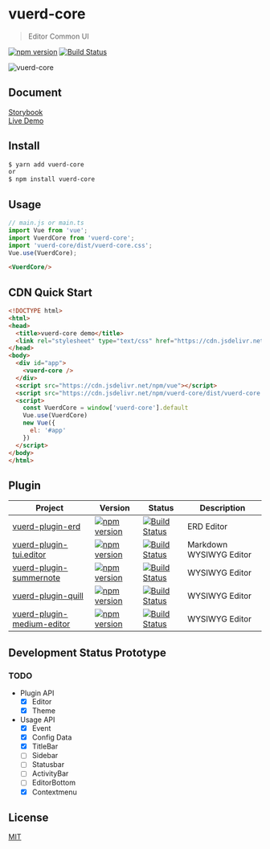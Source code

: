 # vuerd-core

> Editor Common UI

[![npm version](https://img.shields.io/npm/v/vuerd-core.svg)](https://www.npmjs.com/package/vuerd-core) [![Build Status](https://travis-ci.com/vuerd/vuerd-core.svg?branch=master)](https://travis-ci.com/vuerd/vuerd-core)

![vuerd-core](https://user-images.githubusercontent.com/45829489/69156939-8c146b80-0b27-11ea-99ed-6f1b8ce3c3ae.gif)

## Document
[Storybook](https://vuerd.github.io/vuerd-docs/)   
[Live Demo](https://vuerd.github.io/vuerd-docs/iframe.html?id=demo-live--vuerd-core)

## Install
```bash
$ yarn add vuerd-core
or
$ npm install vuerd-core
```
## Usage
```js
// main.js or main.ts
import Vue from 'vue';
import VuerdCore from 'vuerd-core';
import 'vuerd-core/dist/vuerd-core.css';
Vue.use(VuerdCore);
```
```html
<VuerdCore/>
```
## CDN Quick Start
```html
<!DOCTYPE html>
<html>
<head>
  <title>vuerd-core demo</title>
  <link rel="stylesheet" type="text/css" href="https://cdn.jsdelivr.net/npm/vuerd-core/dist/vuerd-core.css">
</head>
<body>
  <div id="app">
    <vuerd-core />
  </div>
  <script src="https://cdn.jsdelivr.net/npm/vue"></script>
  <script src="https://cdn.jsdelivr.net/npm/vuerd-core/dist/vuerd-core.umd.min.js"></script>
  <script>
    const VuerdCore = window['vuerd-core'].default
    Vue.use(VuerdCore)
    new Vue({
      el: '#app'
    })
  </script>
</body>
</html>
```

## Plugin
| Project | Version | Status | Description
| --- | --- | --- | --- |
| [vuerd-plugin-erd](https://github.com/vuerd/vuerd-plugin-erd) | [![npm version](https://img.shields.io/npm/v/vuerd-plugin-erd.svg)](https://www.npmjs.com/package/vuerd-plugin-erd) | [![Build Status](https://travis-ci.com/vuerd/vuerd-plugin-erd.svg?branch=master)](https://travis-ci.com/vuerd/vuerd-plugin-erd) | ERD Editor |
| [vuerd-plugin-tui.editor](https://github.com/vuerd/vuerd-plugin-tui.editor) | [![npm version](https://img.shields.io/npm/v/vuerd-plugin-tui.editor.svg)](https://www.npmjs.com/package/vuerd-plugin-tui.editor) | [![Build Status](https://travis-ci.com/vuerd/vuerd-plugin-tui.editor.svg?branch=master)](https://travis-ci.com/vuerd/vuerd-plugin-tui.editor) | Markdown WYSIWYG Editor |
| [vuerd-plugin-summernote](https://github.com/vuerd/vuerd-plugin-summernote) | [![npm version](https://img.shields.io/npm/v/vuerd-plugin-summernote.svg)](https://www.npmjs.com/package/vuerd-plugin-summernote) | [![Build Status](https://travis-ci.com/vuerd/vuerd-plugin-summernote.svg?branch=master)](https://travis-ci.com/vuerd/vuerd-plugin-summernote) | WYSIWYG Editor |
| [vuerd-plugin-quill](https://github.com/vuerd/vuerd-plugin-quill) | [![npm version](https://img.shields.io/npm/v/vuerd-plugin-quill.svg)](https://www.npmjs.com/package/vuerd-plugin-quill) | [![Build Status](https://travis-ci.com/vuerd/vuerd-plugin-quill.svg?branch=master)](https://travis-ci.com/vuerd/vuerd-plugin-quill) | WYSIWYG Editor |
| [vuerd-plugin-medium-editor](https://github.com/vuerd/vuerd-plugin-medium-editor) | [![npm version](https://img.shields.io/npm/v/vuerd-plugin-medium-editor.svg)](https://www.npmjs.com/package/vuerd-plugin-medium-editor) | [![Build Status](https://travis-ci.com/vuerd/vuerd-plugin-medium-editor.svg?branch=master)](https://travis-ci.com/vuerd/vuerd-plugin-medium-editor) | WYSIWYG Editor |

## Development Status Prototype
### TODO
- Plugin API
  - [x] Editor
  - [x] Theme
- Usage API
  - [x] Event
  - [x] Config Data
  - [x] TitleBar
  - [ ] Sidebar
  - [ ] Statusbar
  - [ ] ActivityBar
  - [ ] EditorBottom
  - [x] Contextmenu

## License
[MIT](https://github.com/vuerd/vuerd-core/blob/master/LICENSE)
